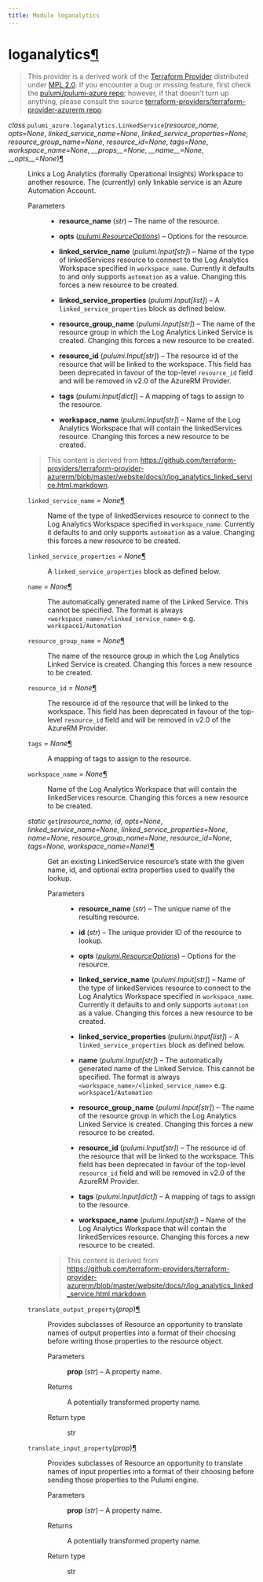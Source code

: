 ```yaml
---
title: Module loganalytics
---
```


<div class="section" id="loganalytics">
<h1>loganalytics<a class="headerlink" href="#loganalytics" title="Permalink to this headline">¶</a></h1>
<blockquote>
<div><p>This provider is a derived work of the <a class="reference external" href="https://github.com/terraform-providers/terraform-provider-azurerm">Terraform Provider</a> distributed under
<a class="reference external" href="https://www.mozilla.org/en-US/MPL/2.0/">MPL 2.0</a>. If you encounter a bug or missing feature, first check the
<a class="reference external" href="https://github.com/pulumi/pulumi-azure/issues">pulumi/pulumi-azure repo</a>; however, if that doesn’t turn up
anything, please consult the source <a class="reference external" href="https://github.com/terraform-providers/terraform-provider-azurerm/issues">terraform-providers/terraform-provider-azurerm repo</a>.</p>
</div></blockquote>
<span class="target" id="module-pulumi_azure.loganalytics"></span><dl class="class">
<dt id="pulumi_azure.loganalytics.LinkedService">
<em class="property">class </em><code class="sig-prename descclassname">pulumi_azure.loganalytics.</code><code class="sig-name descname">LinkedService</code><span class="sig-paren">(</span><em class="sig-param">resource_name</em>, <em class="sig-param">opts=None</em>, <em class="sig-param">linked_service_name=None</em>, <em class="sig-param">linked_service_properties=None</em>, <em class="sig-param">resource_group_name=None</em>, <em class="sig-param">resource_id=None</em>, <em class="sig-param">tags=None</em>, <em class="sig-param">workspace_name=None</em>, <em class="sig-param">__props__=None</em>, <em class="sig-param">__name__=None</em>, <em class="sig-param">__opts__=None</em><span class="sig-paren">)</span><a class="headerlink" href="#pulumi_azure.loganalytics.LinkedService" title="Permalink to this definition">¶</a></dt>
<dd><p>Links a Log Analytics (formally Operational Insights) Workspace to another resource. The (currently) only linkable service is an Azure Automation Account.</p>
<dl class="field-list simple">
<dt class="field-odd">Parameters</dt>
<dd class="field-odd"><ul class="simple">
<li><p><strong>resource_name</strong> (<em>str</em>) – The name of the resource.</p></li>
<li><p><strong>opts</strong> (<a class="reference internal" href="../../pulumi/#pulumi.ResourceOptions" title="pulumi.ResourceOptions"><em>pulumi.ResourceOptions</em></a>) – Options for the resource.</p></li>
<li><p><strong>linked_service_name</strong> (<em>pulumi.Input</em><em>[</em><em>str</em><em>]</em>) – Name of the type of linkedServices resource to connect to the Log Analytics Workspace specified in <code class="docutils literal notranslate"><span class="pre">workspace_name</span></code>. Currently it defaults to and only supports <code class="docutils literal notranslate"><span class="pre">automation</span></code> as a value. Changing this forces a new resource to be created.</p></li>
<li><p><strong>linked_service_properties</strong> (<em>pulumi.Input</em><em>[</em><em>list</em><em>]</em>) – A <code class="docutils literal notranslate"><span class="pre">linked_service_properties</span></code> block as defined below.</p></li>
<li><p><strong>resource_group_name</strong> (<em>pulumi.Input</em><em>[</em><em>str</em><em>]</em>) – The name of the resource group in which the Log Analytics Linked Service is created. Changing this forces a new resource to be created.</p></li>
<li><p><strong>resource_id</strong> (<em>pulumi.Input</em><em>[</em><em>str</em><em>]</em>) – The resource id of the resource that will be linked to the workspace. This field has been deprecated in favour of the top-level <code class="docutils literal notranslate"><span class="pre">resource_id</span></code> field and will be removed in v2.0 of the AzureRM Provider.</p></li>
<li><p><strong>tags</strong> (<em>pulumi.Input</em><em>[</em><em>dict</em><em>]</em>) – A mapping of tags to assign to the resource.</p></li>
<li><p><strong>workspace_name</strong> (<em>pulumi.Input</em><em>[</em><em>str</em><em>]</em>) – Name of the Log Analytics Workspace that will contain the linkedServices resource. Changing this forces a new resource to be created.</p></li>
</ul>
</dd>
</dl>
<blockquote>
<div><p>This content is derived from <a class="reference external" href="https://github.com/terraform-providers/terraform-provider-azurerm/blob/master/website/docs/r/log_analytics_linked_service.html.markdown">https://github.com/terraform-providers/terraform-provider-azurerm/blob/master/website/docs/r/log_analytics_linked_service.html.markdown</a>.</p>
</div></blockquote>
<dl class="attribute">
<dt id="pulumi_azure.loganalytics.LinkedService.linked_service_name">
<code class="sig-name descname">linked_service_name</code><em class="property"> = None</em><a class="headerlink" href="#pulumi_azure.loganalytics.LinkedService.linked_service_name" title="Permalink to this definition">¶</a></dt>
<dd><p>Name of the type of linkedServices resource to connect to the Log Analytics Workspace specified in <code class="docutils literal notranslate"><span class="pre">workspace_name</span></code>. Currently it defaults to and only supports <code class="docutils literal notranslate"><span class="pre">automation</span></code> as a value. Changing this forces a new resource to be created.</p>
</dd></dl>

<dl class="attribute">
<dt id="pulumi_azure.loganalytics.LinkedService.linked_service_properties">
<code class="sig-name descname">linked_service_properties</code><em class="property"> = None</em><a class="headerlink" href="#pulumi_azure.loganalytics.LinkedService.linked_service_properties" title="Permalink to this definition">¶</a></dt>
<dd><p>A <code class="docutils literal notranslate"><span class="pre">linked_service_properties</span></code> block as defined below.</p>
</dd></dl>

<dl class="attribute">
<dt id="pulumi_azure.loganalytics.LinkedService.name">
<code class="sig-name descname">name</code><em class="property"> = None</em><a class="headerlink" href="#pulumi_azure.loganalytics.LinkedService.name" title="Permalink to this definition">¶</a></dt>
<dd><p>The automatically generated name of the Linked Service. This cannot be specified. The format is always <code class="docutils literal notranslate"><span class="pre">&lt;workspace_name&gt;/&lt;linked_service_name&gt;</span></code> e.g. <code class="docutils literal notranslate"><span class="pre">workspace1/Automation</span></code></p>
</dd></dl>

<dl class="attribute">
<dt id="pulumi_azure.loganalytics.LinkedService.resource_group_name">
<code class="sig-name descname">resource_group_name</code><em class="property"> = None</em><a class="headerlink" href="#pulumi_azure.loganalytics.LinkedService.resource_group_name" title="Permalink to this definition">¶</a></dt>
<dd><p>The name of the resource group in which the Log Analytics Linked Service is created. Changing this forces a new resource to be created.</p>
</dd></dl>

<dl class="attribute">
<dt id="pulumi_azure.loganalytics.LinkedService.resource_id">
<code class="sig-name descname">resource_id</code><em class="property"> = None</em><a class="headerlink" href="#pulumi_azure.loganalytics.LinkedService.resource_id" title="Permalink to this definition">¶</a></dt>
<dd><p>The resource id of the resource that will be linked to the workspace. This field has been deprecated in favour of the top-level <code class="docutils literal notranslate"><span class="pre">resource_id</span></code> field and will be removed in v2.0 of the AzureRM Provider.</p>
</dd></dl>

<dl class="attribute">
<dt id="pulumi_azure.loganalytics.LinkedService.tags">
<code class="sig-name descname">tags</code><em class="property"> = None</em><a class="headerlink" href="#pulumi_azure.loganalytics.LinkedService.tags" title="Permalink to this definition">¶</a></dt>
<dd><p>A mapping of tags to assign to the resource.</p>
</dd></dl>

<dl class="attribute">
<dt id="pulumi_azure.loganalytics.LinkedService.workspace_name">
<code class="sig-name descname">workspace_name</code><em class="property"> = None</em><a class="headerlink" href="#pulumi_azure.loganalytics.LinkedService.workspace_name" title="Permalink to this definition">¶</a></dt>
<dd><p>Name of the Log Analytics Workspace that will contain the linkedServices resource. Changing this forces a new resource to be created.</p>
</dd></dl>

<dl class="method">
<dt id="pulumi_azure.loganalytics.LinkedService.get">
<em class="property">static </em><code class="sig-name descname">get</code><span class="sig-paren">(</span><em class="sig-param">resource_name</em>, <em class="sig-param">id</em>, <em class="sig-param">opts=None</em>, <em class="sig-param">linked_service_name=None</em>, <em class="sig-param">linked_service_properties=None</em>, <em class="sig-param">name=None</em>, <em class="sig-param">resource_group_name=None</em>, <em class="sig-param">resource_id=None</em>, <em class="sig-param">tags=None</em>, <em class="sig-param">workspace_name=None</em><span class="sig-paren">)</span><a class="headerlink" href="#pulumi_azure.loganalytics.LinkedService.get" title="Permalink to this definition">¶</a></dt>
<dd><p>Get an existing LinkedService resource’s state with the given name, id, and optional extra
properties used to qualify the lookup.</p>
<dl class="field-list simple">
<dt class="field-odd">Parameters</dt>
<dd class="field-odd"><ul class="simple">
<li><p><strong>resource_name</strong> (<em>str</em>) – The unique name of the resulting resource.</p></li>
<li><p><strong>id</strong> (<em>str</em>) – The unique provider ID of the resource to lookup.</p></li>
<li><p><strong>opts</strong> (<a class="reference internal" href="../../pulumi/#pulumi.ResourceOptions" title="pulumi.ResourceOptions"><em>pulumi.ResourceOptions</em></a>) – Options for the resource.</p></li>
<li><p><strong>linked_service_name</strong> (<em>pulumi.Input</em><em>[</em><em>str</em><em>]</em>) – Name of the type of linkedServices resource to connect to the Log Analytics Workspace specified in <code class="docutils literal notranslate"><span class="pre">workspace_name</span></code>. Currently it defaults to and only supports <code class="docutils literal notranslate"><span class="pre">automation</span></code> as a value. Changing this forces a new resource to be created.</p></li>
<li><p><strong>linked_service_properties</strong> (<em>pulumi.Input</em><em>[</em><em>list</em><em>]</em>) – A <code class="docutils literal notranslate"><span class="pre">linked_service_properties</span></code> block as defined below.</p></li>
<li><p><strong>name</strong> (<em>pulumi.Input</em><em>[</em><em>str</em><em>]</em>) – The automatically generated name of the Linked Service. This cannot be specified. The format is always <code class="docutils literal notranslate"><span class="pre">&lt;workspace_name&gt;/&lt;linked_service_name&gt;</span></code> e.g. <code class="docutils literal notranslate"><span class="pre">workspace1/Automation</span></code></p></li>
<li><p><strong>resource_group_name</strong> (<em>pulumi.Input</em><em>[</em><em>str</em><em>]</em>) – The name of the resource group in which the Log Analytics Linked Service is created. Changing this forces a new resource to be created.</p></li>
<li><p><strong>resource_id</strong> (<em>pulumi.Input</em><em>[</em><em>str</em><em>]</em>) – The resource id of the resource that will be linked to the workspace. This field has been deprecated in favour of the top-level <code class="docutils literal notranslate"><span class="pre">resource_id</span></code> field and will be removed in v2.0 of the AzureRM Provider.</p></li>
<li><p><strong>tags</strong> (<em>pulumi.Input</em><em>[</em><em>dict</em><em>]</em>) – A mapping of tags to assign to the resource.</p></li>
<li><p><strong>workspace_name</strong> (<em>pulumi.Input</em><em>[</em><em>str</em><em>]</em>) – Name of the Log Analytics Workspace that will contain the linkedServices resource. Changing this forces a new resource to be created.</p></li>
</ul>
</dd>
</dl>
<blockquote>
<div><p>This content is derived from <a class="reference external" href="https://github.com/terraform-providers/terraform-provider-azurerm/blob/master/website/docs/r/log_analytics_linked_service.html.markdown">https://github.com/terraform-providers/terraform-provider-azurerm/blob/master/website/docs/r/log_analytics_linked_service.html.markdown</a>.</p>
</div></blockquote>
</dd></dl>

<dl class="method">
<dt id="pulumi_azure.loganalytics.LinkedService.translate_output_property">
<code class="sig-name descname">translate_output_property</code><span class="sig-paren">(</span><em class="sig-param">prop</em><span class="sig-paren">)</span><a class="headerlink" href="#pulumi_azure.loganalytics.LinkedService.translate_output_property" title="Permalink to this definition">¶</a></dt>
<dd><p>Provides subclasses of Resource an opportunity to translate names of output properties
into a format of their choosing before writing those properties to the resource object.</p>
<dl class="field-list simple">
<dt class="field-odd">Parameters</dt>
<dd class="field-odd"><p><strong>prop</strong> (<em>str</em>) – A property name.</p>
</dd>
<dt class="field-even">Returns</dt>
<dd class="field-even"><p>A potentially transformed property name.</p>
</dd>
<dt class="field-odd">Return type</dt>
<dd class="field-odd"><p>str</p>
</dd>
</dl>
</dd></dl>

<dl class="method">
<dt id="pulumi_azure.loganalytics.LinkedService.translate_input_property">
<code class="sig-name descname">translate_input_property</code><span class="sig-paren">(</span><em class="sig-param">prop</em><span class="sig-paren">)</span><a class="headerlink" href="#pulumi_azure.loganalytics.LinkedService.translate_input_property" title="Permalink to this definition">¶</a></dt>
<dd><p>Provides subclasses of Resource an opportunity to translate names of input properties into
a format of their choosing before sending those properties to the Pulumi engine.</p>
<dl class="field-list simple">
<dt class="field-odd">Parameters</dt>
<dd class="field-odd"><p><strong>prop</strong> (<em>str</em>) – A property name.</p>
</dd>
<dt class="field-even">Returns</dt>
<dd class="field-even"><p>A potentially transformed property name.</p>
</dd>
<dt class="field-odd">Return type</dt>
<dd class="field-odd"><p>str</p>
</dd>
</dl>
</dd></dl>

</dd></dl>

</div>
